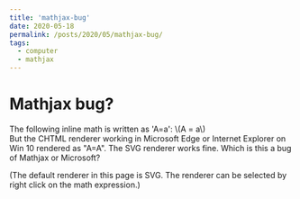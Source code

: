 ```yaml
---
title: 'mathjax-bug'
date: 2020-05-18
permalink: /posts/2020/05/mathjax-bug/
tags:
  - computer
  - mathjax
---
```



Mathjax bug?
==========
The following inline math is written as 'A=a':  \\(A = a\\)     
But the CHTML renderer working in Microsoft Edge or Internet Explorer on Win 10 rendered as "A=A". The SVG renderer works fine.
Which is this a bug of Mathjax or Microsoft?  

(The default renderer in this page is SVG. The renderer can be selected by right click on the math expression.)

